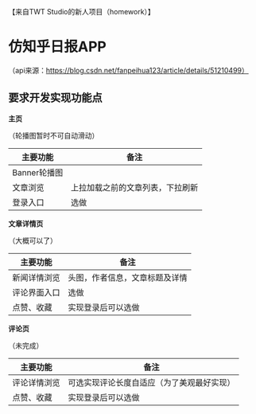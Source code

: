 【来自TWT Studio的新人项目（homework）】

# 仿知乎日报APP

（api来源：https://blog.csdn.net/fanpeihua123/article/details/51210499）

## 要求开发实现功能点

**主页**

（轮播图暂时不可自动滑动）

| 主要功能 | 备注 |
| -------- | ---- |
| Banner轮播图 | |
| 文章浏览 | 上拉加载之前的文章列表，下拉刷新 |
| 登录入口 | 选做 |

**文章详情页**

（大概可以了）

| 主要功能 | 备注 |
| -------- | ---- |
| 新闻详情浏览 | 头图，作者信息，文章标题及详情 |
| 评论界面入口 | 选做 |
| 点赞、收藏 | 实现登录后可以选做 |

**评论页**

（未完成）

| 主要功能 | 备注 |
| -------- | ---- |
| 评论详情浏览 | 可选实现评论长度自适应（为了美观最好实现） |
| 点赞、收藏 | 实现登录后可以选做 |